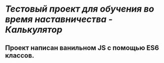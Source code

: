 # *Тестовый проект для обучения во время наставничества - **Калькулятор***

## Проект написан ванильном JS с помощью ES6 классов.




